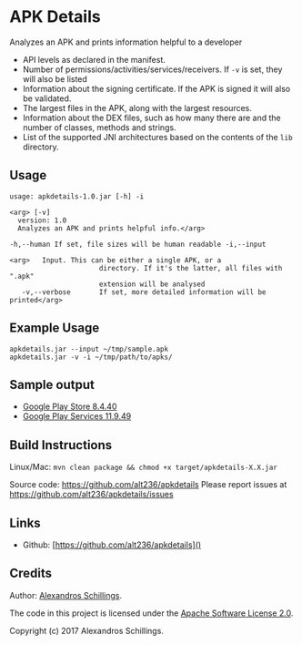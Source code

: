 # APK Details

Analyzes an APK and prints information helpful to a developer

- API levels as declared in the manifest.
- Number of permissions/activities/services/receivers. If `-v` is set, they will also be listed
- Information about the signing certificate. If the APK is signed it will also be validated.
- The largest files in the APK, along with the largest resources.
- Information about the DEX files, such as how many there are and the number of classes, methods and strings.
- List of the supported JNI architectures based on the contents of the `lib` directory.

## Usage

```
usage: apkdetails-1.0.jar [-h] -i

<arg> [-v]
  version: 1.0
  Analyzes an APK and prints helpful info.</arg>

-h,--human If set, file sizes will be human readable -i,--input

<arg>   Input. This can be either a single APK, or a
                      directory. If it's the latter, all files with ".apk"
                      extension will be analysed
   -v,--verbose       If set, more detailed information will be printed</arg>
```
## Example Usage

```
apkdetails.jar --input ~/tmp/sample.apk
apkdetails.jar -v -i ~/tmp/path/to/apks/
```

## Sample output

* [Google Play Store 8.4.40](sample_output/google_play_store_8.4.40.md)
* [Google Play Services 11.9.49](sample_output/google_play_services_11.9.49.md)

## Build Instructions

Linux/Mac: `mvn clean package && chmod +x target/apkdetails-X.X.jar`

Source code: <https://github.com/alt236/apkdetails> Please report issues at <https://github.com/alt236/apkdetails/issues>

## Links

- Github: [https://github.com/alt236/apkdetails]()

## Credits

Author: [Alexandros Schillings](https://github.com/alt236).

The code in this project is licensed under the [Apache Software License 2.0](LICENSE-2.0.html).

Copyright (c) 2017 Alexandros Schillings.
